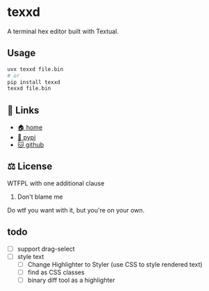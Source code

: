 # texxd

A terminal hex editor built with Textual.

## Usage

```bash
uvx texxd file.bin
# or
pip install texxd
texxd file.bin
```

## 🔗 Links

* [🏠 home](https://bitplane.net/dev/python/texxd)
* [🐍 pypi](https://pypi.org/project/texxd)
* [🐱 github](https://github.com/bitplane/texxd)

## ⚖️ License

WTFPL with one additional clause

1. Don't blame me

Do wtf you want with it, but you're on your own.

## todo

- [ ] support drag-select
- [ ] style text
  - [ ] Change Highlighter to Styler (use CSS to style rendered text)
  - [ ] find as CSS classes
  - [ ] binary diff tool as a highlighter
